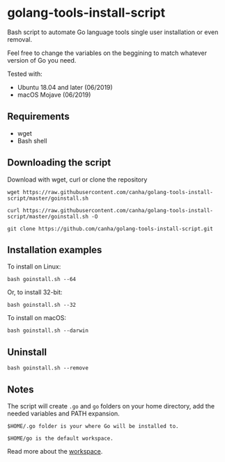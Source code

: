 # golang-tools-install-script

Bash script to automate Go language tools single user installation or even removal.

Feel free to change the variables on the beggining to match whatever version of Go you need.

Tested with:

* Ubuntu 18.04 and later (06/2019)
* macOS Mojave (06/2019)

## Requirements
* wget
* Bash shell

## Downloading the script

Download with wget, curl or clone the repository

```shell
wget https://raw.githubusercontent.com/canha/golang-tools-install-script/master/goinstall.sh
```

```shell
curl https://raw.githubusercontent.com/canha/golang-tools-install-script/master/goinstall.sh -O
```

```shell
git clone https://github.com/canha/golang-tools-install-script.git
```
## Installation examples

To install on Linux:
```shell
bash goinstall.sh --64
```

  Or, to install 32-bit:

```shell
bash goinstall.sh --32
```

To install on macOS:

```shell
bash goinstall.sh --darwin
```

## Uninstall

```shell
bash goinstall.sh --remove
```

## Notes

The script will create `.go` and `go` folders on your home directory, add the needed variables and PATH expansion.

`$HOME/.go folder is your where Go will be installed to.`

`$HOME/go is the default workspace.`

Read more about the [workspace](http://golang.org/doc/code.html).
